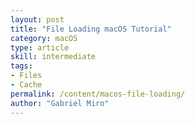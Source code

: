 ```yaml
---
layout: post
title: "File Loading macOS Tutorial"
category: macOS
type: article
skill: intermediate
tags:
- Files
- Cache
permalink: /content/macos-file-loading/
author: "Gabriel Miro"
---
```


